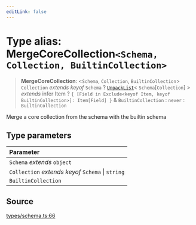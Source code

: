 ```yaml
---
editLink: false
---
```


# Type alias: MergeCoreCollection`<Schema, Collection, BuiltinCollection>`

> **MergeCoreCollection**: \<`Schema`, `Collection`, `BuiltinCollection`\> `Collection` _extends_ _keyof_ `Schema` ?
> [`UnpackList`](type-alias.UnpackList.md)\< `Schema`[`Collection`] \> _extends_ infer Item ?
> `{ [Field in Exclude<keyof Item, keyof BuiltinCollection>]: Item[Field] }` & `BuiltinCollection` : `never` :
> `BuiltinCollection`

Merge a core collection from the schema with the builtin schema

## Type parameters

| Parameter                                           |
| :-------------------------------------------------- |
| `Schema` _extends_ `object`                         |
| `Collection` _extends_ _keyof_ `Schema` \| `string` |
| `BuiltinCollection`                                 |

## Source

[types/schema.ts:66](https://github.com/directus/directus/blob/7789a6c53/sdk/src/types/schema.ts#L66)

